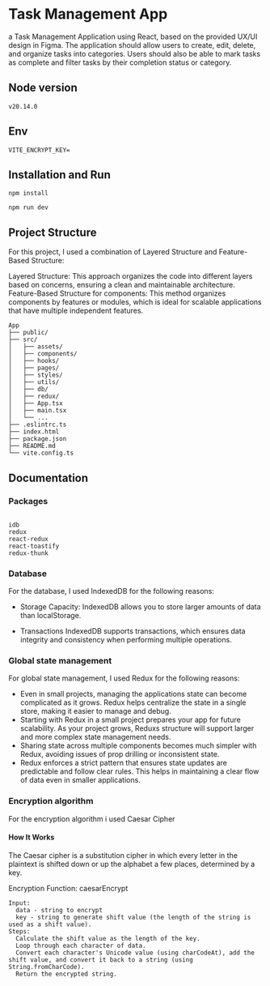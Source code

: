 # Task Management App

a Task Management Application using React, based on the
provided UX/UI design in Figma. The application should allow users to create, edit, delete,
and organize tasks into categories. Users should also be able to mark tasks as complete
and filter tasks by their completion status or category.

## Node version

```plaintext
v20.14.0
```
## Env

```plaintext
VITE_ENCRYPT_KEY= 
```

## Installation and Run

```plaintext
npm install

npm run dev

```

## Project Structure

For this project, I used a combination of Layered Structure and Feature-Based Structure:

Layered Structure: This approach organizes the code into different layers based on concerns, ensuring a clean and maintainable architecture.
Feature-Based Structure for components: This method organizes components by features or modules, which is ideal for scalable applications that have multiple independent features.

```plaintext
App
├── public/
├── src/
│   ├── assets/
│   ├── components/
│   ├── hooks/
│   ├── pages/
│   ├── styles/
│   ├── utils/
│   ├── db/
│   ├── redux/
│   ├── App.tsx
│   ├── main.tsx
│   └── ...
├── .eslintrc.ts
├── index.html
├── package.json
├── README.md
└── vite.config.ts
```

## Documentation

### Packages
```plaintext

idb
redux
react-redux
react-toastify
redux-thunk

```

### Database 
For the database, I used IndexedDB for the following reasons:

- Storage Capacity:
  IndexedDB allows you to store larger amounts of data than localStorage. 

- Transactions
  IndexedDB supports transactions, which ensures data integrity and consistency when performing multiple operations.


### Global state management 

For global state management, I used Redux for the following reasons:
* Even in small projects, managing the applications state can become complicated as it grows. Redux helps centralize the state in a single store, making it easier to manage and debug.
* Starting with Redux in a small project prepares your app for future scalability. As your project grows, Reduxs structure will support larger and more complex state management needs.
* Sharing state across multiple components becomes much simpler with Redux, avoiding issues of prop drilling or inconsistent state.
* Redux enforces a strict pattern that ensures state updates are predictable and follow clear rules. This helps in maintaining a clear flow of data even in smaller applications.


### Encryption algorithm
For the encryption algorithm i used Caesar Cipher 
#### How It Works
The Caesar cipher is a substitution cipher in which every letter in the plaintext is shifted down or up the alphabet a few places, determined by a key.

Encryption Function: caesarEncrypt
```plaintext
Input:
  data - string to encrypt
  key - string to generate shift value (the length of the string is used as a shift value).
Steps:
  Calculate the shift value as the length of the key.
  Loop through each character of data.
  Convert each character's Unicode value (using charCodeAt), add the shift value, and convert it back to a string (using String.fromCharCode).
  Return the encrypted string.
```
